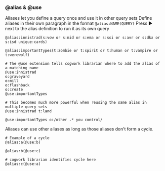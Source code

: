 ### @alias & @use

Aliases let you define a query once and use it in other query sets
Define aliases in their own paragraph in the format `@alias:NAME(QUERY)`
Press ▶️ next to the alias definition to run it as its own query

```scryfall-extended-multi
@alias:innistrad(s:vow or s:mid or s:ema or s:soi or s:avr or s:dka or s:isd unique:cards)

@alias:importantTypes(t:zombie or t:spirit or t:human or t:vampire or t:werewolf)

# The @use extension tells cogwork librarian where to add the alias of a matching name
@use:innistrad
o:graveyard
o:mill
o:flashback
o:create
@use:importantTypes

# This becomes much more powerful when reusing the same alias in multiple query sets
@use:innistrad t:land

@use:importantTypes o:/other .* you control/
```

Aliases can use other aliases as long as those aliases don't form a cycle.
```scryfall-extended-multi
# Example of a cycle
@alias:a(@use:b)

@alias:b(@use:c)

# cogwork librarian identifies cycle here
@alias:c(@use:a)
```